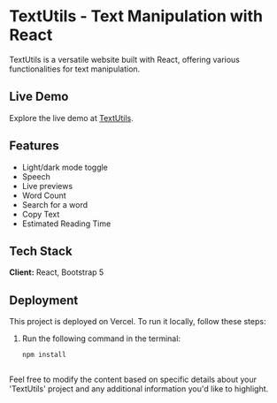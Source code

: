 # TextUtils - Text Manipulation with React

TextUtils is a versatile website built with React, offering various functionalities for text manipulation.

## Live Demo

Explore the live demo at [TextUtils](https://text-utils-jet.vercel.app/).

## Features

- Light/dark mode toggle
- Speech
- Live previews
- Word Count
- Search for a word
- Copy Text
- Estimated Reading Time

## Tech Stack

**Client:** React, Bootstrap 5

## Deployment

This project is deployed on Vercel. To run it locally, follow these steps:

1. Run the following command in the terminal:
   ```bash
   npm install



Feel free to modify the content based on specific details about your 'TextUtils' project and any additional information you'd like to highlight.

